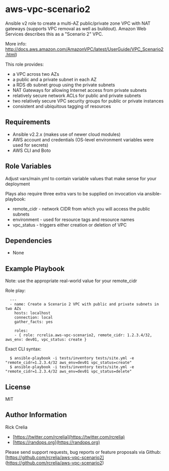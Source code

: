aws-vpc-scenario2
=================

Ansible v2 role to create a multi-AZ public/private zone VPC with NAT gateways (supports VPC removal as well as buildout). Amazon Web Services describes this as a "Scenario 2" VPC.

More info: http://docs.aws.amazon.com/AmazonVPC/latest/UserGuide/VPC_Scenario2.html)

This role provides:

- a VPC across two AZs
- a public and a private subnet in each AZ
- a RDS db subnet group using the private subnets
- NAT Gateways for allowing Internet access from private subnets
- relatively secure network ACLs for public and private subnets
- two relatively secure VPC security groups for public or private instances
- consistent and ubiquitous tagging of resources

Requirements
------------

- Ansible v2.2.x (makes use of newer cloud modules)
- AWS account and credentials (OS-level environment variables were used for secrets)
- AWS CLI and Boto

Role Variables
--------------

Adjust vars/main.yml to contain variable values that make sense for your deployment

Plays also require three extra vars to be supplied on invocation via ansible-playbook:

- remote_cidr - network CIDR from which you will access the public subnets
- environment - used for resource tags and resource names
- vpc_status -  triggers either creation or deletion of VPC

Dependencies
------------

- None

Example Playbook
----------------

Note: use the appropriate real-world value for your remote_cidr

Role play:

~~~~
  ---
  - name: Create a Scenario 2 VPC with public and private subnets in two AZs
    hosts: localhost
    connection: local
    gather_facts: yes

    roles:
    - { role: rcrelia.aws-vpc-scenario2, remote_cidr: 1.2.3.4/32, aws_env: dev01, vpc_status: create }
~~~~

Exact CLI syntax:

~~~~
  $ ansible-playbook -i tests/inventory tests/site.yml -e "remote_cidr=1.2.3.4/32 aws_env=dev01 vpc_status=create"
  $ ansible-playbook -i tests/inventory tests/site.yml -e "remote_cidr=1.2.3.4/32 aws_env=dev01 vpc_status=delete"
~~~~


License
-------

MIT

Author Information
------------------

Rick Crelia
- [https://twitter.com/rcrelia](https://twitter.com/rcrelia)
- [https://randops.org](https://randops.org)

Please send support requests, bug reports or feature proposals via Github: [https://github.com/rcrelia/aws-vpc-scenario2] (https://github.com/rcrelia/aws-vpc-scenario2)
